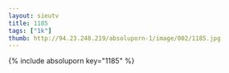 ```yaml
--- 
layout: sieutv
title: 1185
tags: ["1k"]
thumb: http://94.23.248.219/absoluporn-1/image/002/1185.jpg
---
```

{% include absoluporn key="1185" %} 
